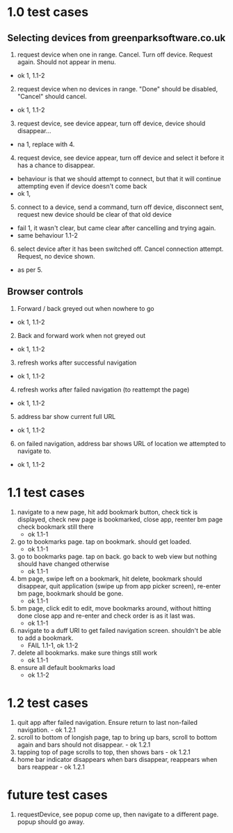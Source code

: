 # 1.0 test cases

## Selecting devices from greenparksoftware.co.uk

1. request device when one in range. Cancel. Turn off device. Request again. Should not appear in menu.
  - ok 1, 1.1-2
2. request device when no devices in range. "Done" should be disabled, "Cancel" should cancel. 
  - ok 1, 1.1-2
3. request device, see device appear, turn off device, device should disappear... 
  - na 1, replace with 4.
4. request device, see device appear, turn off device and select it before it has a chance to disappear.
  - behaviour is that we should attempt to connect, but that it will continue attempting even if device doesn't come back
  - ok 1, 
5. connect to a device, send a command, turn off device, disconnect sent, request new device should be clear of that old device
  - fail 1, it wasn't clear, but came clear after cancelling and trying again.
  - same behaviour 1.1-2
6. select device after it has been switched off. Cancel connection attempt. Request, no device shown.
  - as per 5.


## Browser controls

1. Forward / back greyed out when nowhere to go
  - ok 1, 1.1-2
2. Back and forward work when not greyed out
  - ok 1, 1.1-2
3. refresh works after successful navigation
  - ok 1, 1.1-2
4. refresh works after failed navigation (to reattempt the page)
  - ok 1, 1.1-2
5. address bar show current full URL
  - ok 1, 1.1-2
6. on failed navigation, address bar shows URL of location we attempted to navigate to.
  - ok 1, 1.1-2

# 1.1 test cases

1. navigate to a new page, hit add bookmark button, check tick is displayed, check new page is bookmarked, close app, reenter bm page check bookmark still there
    - ok 1.1-1
2. go to bookmarks page. tap on bookmark. should get loaded.
    - ok 1.1-1
3. go to bookmarks page. tap on back. go back to web view but nothing should have changed otherwise
    - ok 1.1-1
4. bm page, swipe left on a bookmark, hit delete, bookmark should disappear, quit application (swipe up from app picker screen), re-enter bm page, bookmark should be gone.
    - ok 1.1-1
5. bm page, click edit to edit, move bookmarks around, without hitting done close app and re-enter and check order is as it last was.
    - ok 1.1-1
6. navigate to a duff URI to get failed navigation screen. shouldn't be able to add a bookmark.
    - FAIL 1.1-1, ok 1.1-2
7. delete all bookmarks. make sure things still work
    - ok 1.1-1
8. ensure all default bookmarks load
    - ok 1.1-2

# 1.2 test cases

1. quit app after failed navigation. Ensure return to last non-failed navigation.
        - ok 1.2.1
2. scroll to bottom of longish page, tap to bring up bars, scroll to bottom again and bars should not disappear.
        - ok 1.2.1
3. tapping top of page scrolls to top, then shows bars
        - ok 1.2.1
4. home bar indicator disappears when bars disappear, reappears when bars reappear
        - ok 1.2.1

# future test cases

1. requestDevice, see popup come up, then navigate to a different page. popup should go away.
